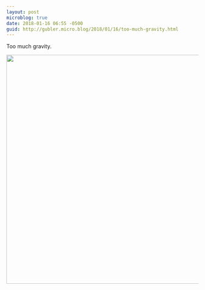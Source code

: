 ```yaml
---
layout: post
microblog: true
date: 2018-01-16 06:55 -0500
guid: http://gubler.micro.blog/2018/01/16/too-much-gravity.html
---
```

Too much gravity.

<img src="http://microblog.dev88.co/uploads/2018/ce5ce39c39.jpg" width="600" height="600" />
